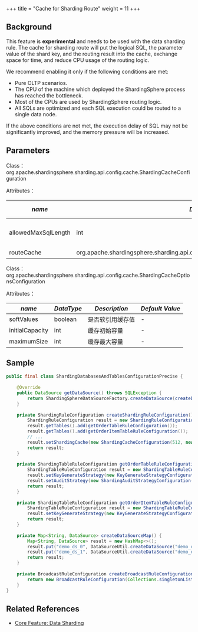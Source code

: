+++
title = "Cache for Sharding Route"
weight = 11
+++

## Background

This feature is **experimental** and needs to be used with the data sharding rule.
The cache for sharding route will put the logical SQL, the parameter value of the shard key, and the routing result into the cache, exchange space for time, and reduce CPU usage of the routing logic.

We recommend enabling it only if the following conditions are met:
- Pure OLTP scenarios.
- The CPU of the machine which deployed the ShardingSphere process has reached the bottleneck.
- Most of the CPUs are used by ShardingSphere routing logic.
- All SQLs are optimized and each SQL execution could be routed to a single data node.

If the above conditions are not met, the execution delay of SQL may not be significantly improved, and the memory pressure will be increased.

## Parameters

Class：org.apache.shardingsphere.sharding.api.config.cache.ShardingCacheConfiguration

Attributes：

| *name*                                  | *DataType* | *Description*                                    | *Default Value* |
|-----------------------|------------------------------------------------------|----------------|-------|
| allowedMaxSqlLength            | int                                                  | 允许缓存的 SQL 长度限制 | -     |
| routeCache | org.apache.shardingsphere.sharding.api.config.cache.ShardingCacheOptionsConfiguration | 路由缓存           | -     |

Class：org.apache.shardingsphere.sharding.api.config.cache.ShardingCacheOptionsConfiguration

Attributes：

| *name*                                  | *DataType* | *Description*                                    | *Default Value* |
|-----------------------|------------------------------------------------------|----------------|-------|
| softValues            | boolean                                                  | 是否软引用缓存值 | -     |
| initialCapacity | int | 缓存初始容量           | -     |
| maximumSize | int | 缓存最大容量           | -     |

## Sample

```java
public final class ShardingDatabasesAndTablesConfigurationPrecise {
    
    @Override
    public DataSource getDataSource() throws SQLException {
        return ShardingSphereDataSourceFactory.createDataSource(createDataSourceMap(), Arrays.asList(createShardingRuleConfiguration(), createBroadcastRuleConfiguration())), new Properties());
    }
    
    private ShardingRuleConfiguration createShardingRuleConfiguration() {
        ShardingRuleConfiguration result = new ShardingRuleConfiguration();
        result.getTables().add(getOrderTableRuleConfiguration());
        result.getTables().add(getOrderItemTableRuleConfiguration());
        // ...
        result.setShardingCache(new ShardingCacheConfiguration(512, new ShardingCacheConfiguration.RouteCacheConfiguration(65536, 262144, true)));
        return result;
    }
    
    private ShardingTableRuleConfiguration getOrderTableRuleConfiguration() {
        ShardingTableRuleConfiguration result = new ShardingTableRuleConfiguration("t_order", "demo_ds_${0..1}.t_order_${[0, 1]}");
        result.setKeyGenerateStrategy(new KeyGenerateStrategyConfiguration("order_id", "snowflake"));
        result.setAuditStrategy(new ShardingAuditStrategyConfiguration(Collections.singleton("sharding_key_required_auditor"), true));
        return result;
    }
    
    private ShardingTableRuleConfiguration getOrderItemTableRuleConfiguration() {
        ShardingTableRuleConfiguration result = new ShardingTableRuleConfiguration("t_order_item", "demo_ds_${0..1}.t_order_item_${[0, 1]}");
        result.setKeyGenerateStrategy(new KeyGenerateStrategyConfiguration("order_item_id", "snowflake"));
        return result;
    }
    
    private Map<String, DataSource> createDataSourceMap() {
        Map<String, DataSource> result = new HashMap<>();
        result.put("demo_ds_0", DataSourceUtil.createDataSource("demo_ds_0"));
        result.put("demo_ds_1", DataSourceUtil.createDataSource("demo_ds_1"));
        return result;
    }
    
    private BroadcastRuleConfiguration createBroadcastRuleConfiguration() {
        return new BroadcastRuleConfiguration(Collections.singletonList("t_address"));;
    }
}
```

## Related References

- [Core Feature: Data Sharding](/en/features/sharding/)
